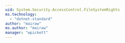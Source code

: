 ```yaml
---
uid: System.Security.AccessControl.FileSystemRights
ms.technology: 
  - "dotnet-standard"
author: "mairaw"
ms.author: "mairaw"
manager: "wpickett"
---
```

